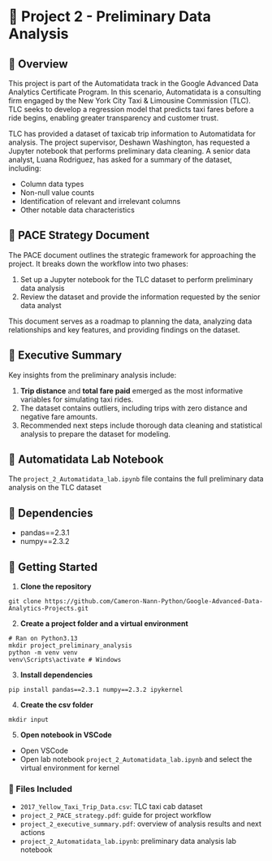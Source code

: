 # 🚕 Project 2 - Preliminary Data Analysis

## 📘 Overview
This project is part of the Automatidata track in the Google Advanced Data Analytics Certificate Program. In this scenario, Automatidata is a consulting firm engaged by the New York City Taxi & Limousine Commission (TLC). TLC seeks to develop a regression model that predicts taxi fares before a ride begins, enabling greater transparency and customer trust.

TLC has provided a dataset of taxicab trip information to Automatidata for analysis. The project supervisor, Deshawn Washington, has requested a Jupyter notebook that performs preliminary data cleaning. A senior data analyst, Luana Rodriguez, has asked for a summary of the dataset, including:
- Column data types
- Non-null value counts
- Identification of relevant and irrelevant columns
- Other notable data characteristics

## 📄 PACE Strategy Document
The PACE document outlines the strategic framework for approaching the project. It breaks down the workflow into two phases:

1. Set up a Jupyter notebook for the TLC dataset to perform preliminary data analysis
2. Review the dataset and provide the information requested by the senior data analyst

This document serves as a roadmap to planning the data, analyzing data relationships and key features, and providing findings on the dataset.

## 📑 Executive Summary
Key insights from the preliminary analysis include:

1. **Trip distance** and **total fare paid** emerged as the most informative variables for simulating taxi rides.  
2. The dataset contains outliers, including trips with zero distance and negative fare amounts.  
3. Recommended next steps include thorough data cleaning and statistical analysis to prepare the dataset for modeling.

## 📑 Automatidata Lab Notebook
The `project_2_Automatidata_lab.ipynb` file contains the full preliminary data analysis on the TLC dataset

## 📑 Dependencies
- pandas==2.3.1
- numpy==2.3.2

## 📘 Getting Started

1. **Clone the repository**
```
git clone https://github.com/Cameron-Nann-Python/Google-Advanced-Data-Analytics-Projects.git
```
2. **Create a project folder and a virtual environment**
```
# Ran on Python3.13
mkdir project_preliminary_analysis
python -m venv venv
venv\Scripts\activate # Windows
```
3. **Install dependencies**
```
pip install pandas==2.3.1 numpy==2.3.2 ipykernel
```
4.  **Create the csv folder**
```
mkdir input
```
5. **Open notebook in VSCode**
- Open VSCode
- Open lab notebook `project_2_Automatidata_lab.ipynb` and select the virtual environment for kernel

### 📂 Files Included
- `2017_Yellow_Taxi_Trip_Data.csv`: TLC taxi cab dataset
- `project_2_PACE_strategy.pdf`: guide for project workflow 
- `project_2_executive_summary.pdf`: overview of analysis results and next actions
- `project_2_Automatidata_lab.ipynb`: preliminary data analysis lab notebook
